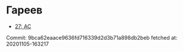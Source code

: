 # Гареев
- [27: AC](27.md)

Commit: 9bca62eaace9636fd716339d2d3b71a898db2beb
 fetched at: 20201105-163217
